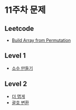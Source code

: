 # 11주차 문제

## Leetcode

- [Build Array from Permutation](https://leetcode.com/problems/build-array-from-permutation/description/)

## Level 1

- [소수 만들기](https://school.programmers.co.kr/learn/courses/30/lessons/12977)

## Level 2

- [더 맵게](https://school.programmers.co.kr/learn/courses/30/lessons/42626)
- [괄호 변환](https://school.programmers.co.kr/learn/courses/30/lessons/60058)
